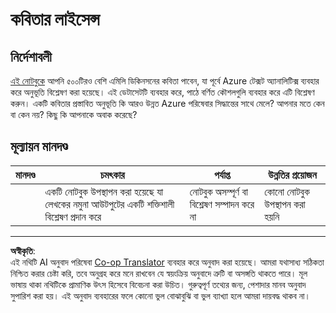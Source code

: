 <!--
CO_OP_TRANSLATOR_METADATA:
{
  "original_hash": "9d2a734deb904caff310d1a999c6bd7a",
  "translation_date": "2025-08-29T22:38:06+00:00",
  "source_file": "6-NLP/3-Translation-Sentiment/assignment.md",
  "language_code": "bn"
}
-->
# কবিতার লাইসেন্স

## নির্দেশাবলী

[এই নোটবুকে](https://www.kaggle.com/jenlooper/emily-dickinson-word-frequency) আপনি ৫০০টিরও বেশি এমিলি ডিকিনসনের কবিতা পাবেন, যা পূর্বে Azure টেক্সট অ্যানালিটিক্স ব্যবহার করে অনুভূতি বিশ্লেষণ করা হয়েছে। এই ডেটাসেটটি ব্যবহার করে, পাঠে বর্ণিত কৌশলগুলি ব্যবহার করে এটি বিশ্লেষণ করুন। একটি কবিতার প্রস্তাবিত অনুভূতি কি আরও উন্নত Azure পরিষেবার সিদ্ধান্তের সাথে মেলে? আপনার মতে কেন বা কেন নয়? কিছু কি আপনাকে অবাক করেছে?

## মূল্যায়ন মানদণ্ড

| মানদণ্ড | চমৎকার                                                                  | পর্যাপ্ত                                                | উন্নতির প্রয়োজন        |
| -------- | -------------------------------------------------------------------------- | ------------------------------------------------------- | ------------------------ |
|          | একটি নোটবুক উপস্থাপন করা হয়েছে যা লেখকের নমুনা আউটপুটের একটি শক্তিশালী বিশ্লেষণ প্রদান করে | নোটবুক অসম্পূর্ণ বা বিশ্লেষণ সম্পাদন করে না            | কোনো নোটবুক উপস্থাপন করা হয়নি |

---

**অস্বীকৃতি**:  
এই নথিটি AI অনুবাদ পরিষেবা [Co-op Translator](https://github.com/Azure/co-op-translator) ব্যবহার করে অনুবাদ করা হয়েছে। আমরা যথাসাধ্য সঠিকতা নিশ্চিত করার চেষ্টা করি, তবে অনুগ্রহ করে মনে রাখবেন যে স্বয়ংক্রিয় অনুবাদে ত্রুটি বা অসঙ্গতি থাকতে পারে। মূল ভাষায় থাকা নথিটিকে প্রামাণিক উৎস হিসেবে বিবেচনা করা উচিত। গুরুত্বপূর্ণ তথ্যের জন্য, পেশাদার মানব অনুবাদ সুপারিশ করা হয়। এই অনুবাদ ব্যবহারের ফলে কোনো ভুল বোঝাবুঝি বা ভুল ব্যাখ্যা হলে আমরা দায়বদ্ধ থাকব না।